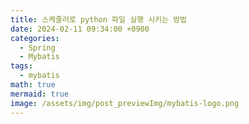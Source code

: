 ```yaml
---
title: 스케줄러로 python 파일 실행 시키는 방법
date: 2024-02-11 09:34:00 +0900
categories:
  - Spring
  - Mybatis
tags:
  - mybatis
math: true
mermaid: true
image: /assets/img/post_previewImg/mybatis-logo.png
---
```

